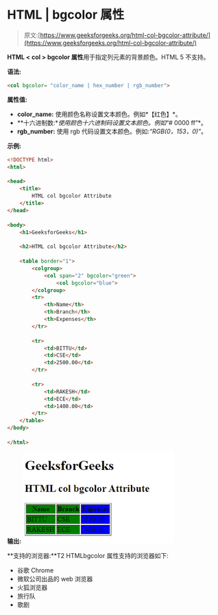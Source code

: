 # HTML | bgcolor 属性

> 原文:[https://www.geeksforgeeks.org/html-col-bgcolor-attribute/](https://www.geeksforgeeks.org/html-col-bgcolor-attribute/)

**HTML < col > bgcolor 属性**用于指定列元素的背景颜色。HTML 5 不支持。

**语法:**

```html
<col bgcolor= "color_name | hex_number | rgb_number">
```

**属性值:**

*   **color_name:** 使用颜色名称设置文本颜色。例如*【红色】*。
*   **十六进制数:**使用颜色十六进制码设置文本颜色。例如*“# 0000 ff”*。
*   **rgb_number:** 使用 rgb 代码设置文本颜色。例如:*“RGB(0，153，0)”*。

**示例:**

```html
<!DOCTYPE html>
<html>

<head>
    <title>
        HTML col bgcolor Attribute
    </title>
</head>

<body>
    <h1>GeeksforGeeks</h1>

    <h2>HTML col bgcolor Attribute</h2>

    <table border="1">
        <colgroup>
            <col span="2" bgcolor="green">
                <col bgcolor="blue">
        </colgroup>
        <tr>
            <th>Name</th>
            <th>Branch</th>
            <th>Expenses</th>
        </tr>

        <tr>
            <td>BITTU</td>
            <td>CSE</td>
            <td>2500.00</td>
        </tr>

        <tr>
            <td>RAKESH</td>
            <td>ECE</td>
            <td>1400.00</td>
        </tr>
    </table>
</body>

</html>
```

**输出:**
![](img/f483d9856b4c96ce2085dca19e4c64ab.png)

**支持的浏览器:**T2 HTML<col>bgcolor 属性支持的浏览器如下:

*   谷歌 Chrome
*   微软公司出品的 web 浏览器
*   火狐浏览器
*   旅行队
*   歌剧